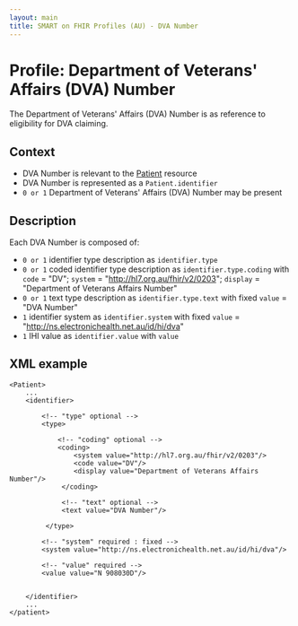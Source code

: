 ```yaml
---
layout: main
title: SMART on FHIR Profiles (AU) - DVA Number
---
```


# Profile: Department of Veterans' Affairs (DVA) Number

The Department of Veterans' Affairs (DVA) Number is as reference to eligibility for DVA claiming.

## Context

* DVA Number is relevant to the [Patient](http://www.hl7.org/implement/standards/fhir/patient.html#Patient) resource
* DVA Number is represented as a `Patient.identifier`
* `0 or 1` Department of Veterans' Affairs (DVA) Number may be present

## Description

Each DVA Number is composed of:

* `0 or 1` identifier type description as  `identifier.type`
 * `0 or 1` coded identifier type description as `identifier.type.coding` with `code` = "DV"; `system` = "http://hl7.org.au/fhir/v2/0203"; `display` = "Department of Veterans Affairs Number"
 * `0 or 1` text type description as `identifier.type.text` with fixed `value` = "DVA Number"
* `1` identifier system as `identifier.system` with fixed `value` = "http://ns.electronichealth.net.au/id/hi/dva"
* `1` IHI value as `identifier.value` with `value` 
 
##  XML example
```
<Patient>
    ...
    <identifier>
        
		<!-- "type" optional -->
        <type> 
		
			<!-- "coding" optional -->
            <coding> 
                <system value="http://hl7.org.au/fhir/v2/0203"/>
                <code value="DV"/>
                <display value="Department of Veterans Affairs Number"/>
             </coding>
			 
			 <!-- "text" optional -->
             <text value="DVA Number"/> 
			 
         </type>
		 
		<!-- "system" required : fixed -->
        <system value="http://ns.electronichealth.net.au/id/hi/dva"/>
		
		<!-- "value" required -->
        <value value="N 908030D"/>
         
         
    </identifier>
    ...
</patient>
```
